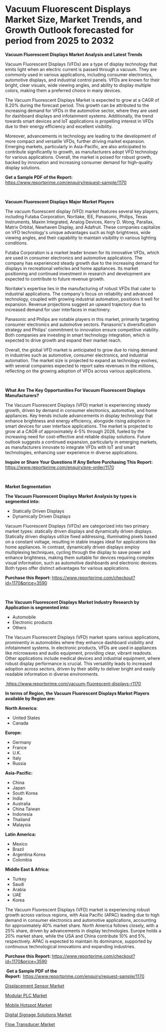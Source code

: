 <p><h1>Vacuum Fluorescent Displays Market Size, Market Trends, and Growth Outlook forecasted for period from 2025 to 2032</h1></p><p><strong>Vacuum Fluorescent Displays Market Analysis and Latest Trends</strong></p>
<p><p>Vacuum Fluorescent Displays (VFDs) are a type of display technology that emits light when an electric current is passed through a vacuum. They are commonly used in various applications, including consumer electronics, automotive displays, and industrial control panels. VFDs are known for their bright, clear visuals, wide viewing angles, and ability to display multiple colors, making them a preferred choice in many devices.</p><p>The Vacuum Fluorescent Displays Market is expected to grow at a CAGR of 8.20% during the forecast period. This growth can be attributed to the increasing demand for VFDs in the automotive sector, where they are used for dashboard displays and infotainment systems. Additionally, the trend towards smart devices and IoT applications is propelling interest in VFDs due to their energy efficiency and excellent visibility.</p><p>Moreover, advancements in technology are leading to the development of more compact and versatile VFDs, further driving market expansion. Emerging markets, particularly in Asia-Pacific, are also anticipated to contribute significantly to growth, as manufacturers adopt VFD technology for various applications. Overall, the market is poised for robust growth, backed by innovation and increasing consumer demand for high-quality display solutions.</p></p>
<p><strong>Get a Sample PDF of the Report:&nbsp;</strong> <a href="https://www.reportprime.com/enquiry/request-sample/1170?utm_campaign=13&utm_medium=2&utm_source=Github&utm_content=ia&utm_term=18032025&utm_id=vacuum-fluorescent-displays">https://www.reportprime.com/enquiry/request-sample/1170</a></p>
<p>&nbsp;</p>
<p><strong>Vacuum Fluorescent Displays Major Market Players</strong></p>
<p><p>The vacuum fluorescent display (VFD) market features several key players, including Futaba Corporation, Noritake, IEE, Panasonic, Philips, Texas Instruments, Maxim Integrated, Analog Devices, Kerry D. Wong, Parallax, Matrix Orbital, Newhaven Display, and Adafruit. These companies capitalize on VFD technology's unique advantages such as high brightness, wide viewing angles, and their capability to maintain visibility in various lighting conditions.</p><p>Futaba Corporation is a market leader known for its innovative VFDs, which are used in consumer electronics and automotive applications. The company has experienced steady growth due to the increasing demand for displays in recreational vehicles and home appliances. Its market positioning and continued investment in research and development are expected to contribute to future revenue growth.</p><p>Noritake's expertise lies in the manufacturing of robust VFDs that cater to industrial applications. The company's focus on reliability and advanced technology, coupled with growing industrial automation, positions it well for expansion. Revenue projections suggest an upward trajectory due to increased demand for user interfaces in machinery.</p><p>Panasonic and Philips are notable players in this market, primarily targeting consumer electronics and automotive sectors. Panasonic's diversification strategy and Philips' commitment to innovation ensure competitive viability. Both companies are investing in smart technology integration, which is expected to drive growth and expand their market reach.</p><p>Overall, the global VFD market is anticipated to grow due to rising demand in industries such as automotive, consumer electronics, and industrial automation. The market size is projected to expand as technology evolves, with several companies expected to report sales revenues in the millions, reflecting on the growing adoption of VFDs across various applications.</p></p>
<p>&nbsp;</p>
<p><strong>What Are The Key Opportunities For Vacuum Fluorescent Displays Manufacturers?</strong></p>
<p><p>The Vacuum Fluorescent Displays (VFD) market is experiencing steady growth, driven by demand in consumer electronics, automotive, and home appliances. Key trends include advancements in display technology that enhance brightness and energy efficiency, alongside rising adoption in smart devices for user interface applications. The market is projected to grow at a CAGR of approximately 4-5% through 2028, fueled by the increasing need for cost-effective and reliable display solutions. Future outlook suggests a continued expansion, particularly in emerging markets, as manufacturers innovate to integrate VFDs with IoT and smart technologies, enhancing user experience in diverse applications.</p></p>
<p><strong>Inquire or Share Your Questions If Any Before Purchasing This Report:</strong> <a href="https://www.reportprime.com/enquiry/pre-order/1170?utm_campaign=13&utm_medium=2&utm_source=Github&utm_content=ia&utm_term=18032025&utm_id=vacuum-fluorescent-displays">https://www.reportprime.com/enquiry/pre-order/1170</a></p>
<p>&nbsp;</p>
<p><strong>Market Segmentation</strong></p>
<p><strong>The Vacuum Fluorescent Displays Market Analysis by types is segmented into:</strong></p>
<p><ul><li>Statically Driven Displays</li><li>Dynamically Driven Displays</li></ul></p>
<p><p>Vacuum Fluorescent Displays (VFDs) are categorized into two primary market types: statically driven displays and dynamically driven displays. Statically driven displays utilize fixed addressing, illuminating pixels based on a constant voltage, resulting in stable images ideal for applications like home appliances. In contrast, dynamically driven displays employ multiplexing techniques, cycling through the display to save power and enhance brightness, making them suitable for devices requiring complex visual information, such as automotive dashboards and electronic devices. Both types offer distinct advantages for various applications.</p></p>
<p><strong>Purchase this Report:&nbsp;</strong><a href="https://www.reportprime.com/checkout?id=1170&price=3590&utm_campaign=13&utm_medium=2&utm_source=Github&utm_content=ia&utm_term=18032025&utm_id=vacuum-fluorescent-displays">https://www.reportprime.com/checkout?id=1170&price=3590</a></p>
<p>&nbsp;</p>
<p><strong>The Vacuum Fluorescent Displays Market Industry Research by Application is segmented into:</strong></p>
<p><ul><li>Automobile</li><li>Electronic products</li><li>Others</li></ul></p>
<p><p>The Vacuum Fluorescent Displays (VFD) market spans various applications, prominently in automobiles where they enhance dashboard visibility and infotainment systems. In electronic products, VFDs are used in appliances like microwaves and audio equipment, providing clear, vibrant readouts. Other applications include medical devices and industrial equipment, where robust display performance is crucial. This versatility leads to increased adoption across sectors, driven by their ability to deliver bright and easily readable information in diverse environments.</p></p>
<p><a href="https://www.reportprime.com/vacuum-fluorescent-displays-r1170?utm_campaign=13&utm_medium=2&utm_source=Github&utm_content=ia&utm_term=18032025&utm_id=vacuum-fluorescent-displays">&nbsp;https://www.reportprime.com/vacuum-fluorescent-displays-r1170</a></p>
<p><strong>In terms of Region, the Vacuum Fluorescent Displays Market Players available by Region are:</strong></p>
<p>
    <p> <strong> North America: </strong>
        <ul>
            <li>United States</li>
            <li>Canada</li>
        </ul>
        </p> 
    <p> <strong> Europe: </strong>
        <ul>
            <li>Germany</li>
            <li>France</li>
            <li>U.K.</li>
            <li>Italy</li>
            <li>Russia</li>
        </ul>
        </p> 
    <p> <strong> Asia-Pacific: </strong>
        <ul>
            <li>China</li>
            <li>Japan</li>
            <li>South Korea</li>
            <li>India</li>
            <li>Australia</li>
            <li>China Taiwan</li>
            <li>Indonesia</li>
            <li>Thailand</li>
            <li>Malaysia</li>
        </ul>
        </p> 
    <p> <strong> Latin America: </strong>
        <ul>
            <li>Mexico</li>
            <li>Brazil</li>
            <li>Argentina Korea</li>
            <li>Colombia</li>
        </ul>
        </p> 
    <p> <strong> Middle East & Africa: </strong>
        <ul>
            <li>Turkey</li>
            <li>Saudi</li>
            <li>Arabia</li>
            <li>UAE</li>
            <li>Korea</li>
        </ul>
    </p>
    </p>
<p><p>The Vacuum Fluorescent Displays (VFD) market is experiencing robust growth across various regions, with Asia Pacific (APAC) leading due to high demand in consumer electronics and automotive applications, accounting for approximately 40% market share. North America follows closely, with a 25% share, driven by advancements in display technologies. Europe holds a 20% market share, while the USA and China contribute 10% and 5%, respectively. APAC is expected to maintain its dominance, supported by continuous technological innovations and expanding industries.</p></p>
<p><strong>Purchase this Report: </strong><a href="https://www.reportprime.com/checkout?id=1170&price=3590&utm_campaign=13&utm_medium=2&utm_source=Github&utm_content=ia&utm_term=18032025&utm_id=vacuum-fluorescent-displays">https://www.reportprime.com/checkout?id=1170&price=3590</a></p>
<p>&nbsp;<strong>Get a Sample PDF of the Report:&nbsp;&nbsp;</strong><a href="https://www.reportprime.com/enquiry/request-sample/1170?utm_campaign=13&utm_medium=2&utm_source=Github&utm_content=ia&utm_term=18032025&utm_id=vacuum-fluorescent-displays">https://www.reportprime.com/enquiry/request-sample/1170</a></p>
<p><strong></strong></p>
<p><p><a href="https://github.com/iyachikareva/Market-Research-Report-List-1/blob/main/displacement-sensor-market.md?utm_campaign=13&utm_medium=2&utm_source=Github&utm_content=ia&utm_term=18032025&utm_id=vacuum-fluorescent-displays">Displacement Sensor Market</a></p><p><a href="https://github.com/guyotkiferhi/Market-Research-Report-List-1/blob/main/modular-plc-market.md?utm_campaign=13&utm_medium=2&utm_source=Github&utm_content=ia&utm_term=18032025&utm_id=vacuum-fluorescent-displays">Modular PLC Market</a></p><p><a href="https://github.com/prantoblouin/Market-Research-Report-List-1/blob/main/mobile-hotspot-market.md?utm_campaign=13&utm_medium=2&utm_source=Github&utm_content=ia&utm_term=18032025&utm_id=vacuum-fluorescent-displays">Mobile Hotspot Market</a></p><p><a href="https://github.com/karydacamu/Market-Research-Report-List-1/blob/main/digital-signage-solutions-market.md?utm_campaign=13&utm_medium=2&utm_source=Github&utm_content=ia&utm_term=18032025&utm_id=vacuum-fluorescent-displays">Digital Signage Solutions Market</a></p><p><a href="https://github.com/naomaroaoonv/Market-Research-Report-List-1/blob/main/flow-transducer-market.md?utm_campaign=13&utm_medium=2&utm_source=Github&utm_content=ia&utm_term=18032025&utm_id=vacuum-fluorescent-displays">Flow Transducer Market</a></p></p>